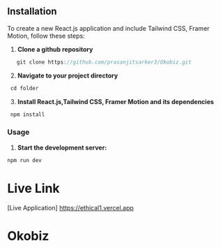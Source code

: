 ## Installation

To create a new React.js application and include Tailwind CSS, Framer Motion, follow these steps:

1. **Clone a github repository**

```js
   git clone https://github.com/prasanjitsarker3/Okobiz.git
```

2. **Navigate to your project directory**

```js
 cd folder
```

3. **Install React.js,Tailwind CSS, Framer Motion and its dependencies**

```js
 npm install
```

### Usage

1. **Start the development server:**

```js
npm run dev
```

# Live Link

[Live Application] https://ethical1.vercel.app

# Okobiz
